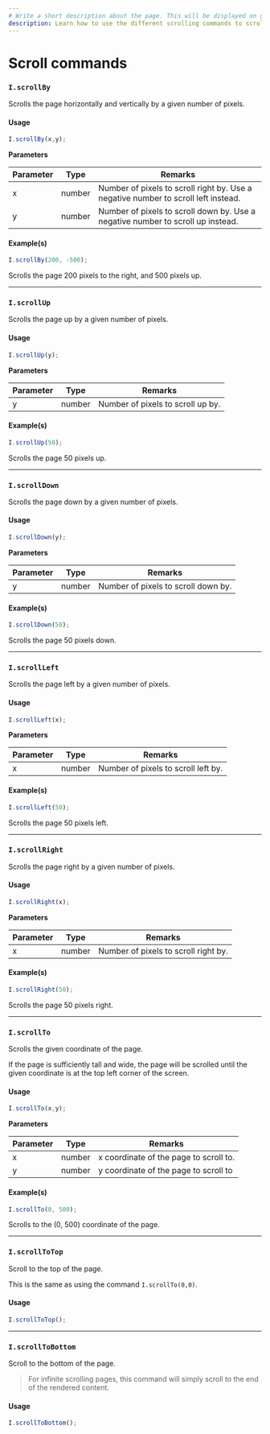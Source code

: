 ```yaml
---
# Write a short description about the page. This will be displayed on google search results.
description: Learn how to use the different scrolling commands to scroll pages in your UIlicious test.
---
```


# Scroll commands

### `I.scrollBy` <a href="#iscrollby" id="iscrollby"></a>

Scrolls the page horizontally and vertically by a given number of pixels.

#### Usage <a href="#usage" id="usage"></a>

```javascript
I.scrollBy(x,y);
```

**Parameters**

| Parameter | Type   | Remarks                                                                            |
| --------- | ------ | ---------------------------------------------------------------------------------- |
| x         | number | Number of pixels to scroll right by. Use a negative number to scroll left instead. |
| y         | number | Number of pixels to scroll down by. Use a negative number to scroll up instead.    |

#### Example(s) <a href="#examples" id="examples"></a>

```javascript
I.scrollBy(200, -500);
```

Scrolls the page 200 pixels to the right, and 500 pixels up.

***

### `I.scrollUp` <a href="#iscrollup" id="iscrollup"></a>

Scrolls the page up by a given number of pixels.

#### Usage <a href="#usage" id="usage"></a>

```javascript
I.scrollUp(y);
```

**Parameters**

| Parameter | Type   | Remarks                           |
| --------- | ------ | --------------------------------- |
| y         | number | Number of pixels to scroll up by. |

#### Example(s) <a href="#examples" id="examples"></a>

```javascript
I.scrollUp(50);
```

Scrolls the page 50 pixels up.

***

### `I.scrollDown` <a href="#iscrolldown" id="iscrolldown"></a>

Scrolls the page down by a given number of pixels.

#### Usage <a href="#usage" id="usage"></a>

```javascript
I.scrollDown(y);
```

**Parameters**

| Parameter | Type   | Remarks                             |
| --------- | ------ | ----------------------------------- |
| y         | number | Number of pixels to scroll down by. |

#### Example(s) <a href="#examples" id="examples"></a>

```javascript
I.scrollDown(50);
```

Scrolls the page 50 pixels down.

***

### `I.scrollLeft` <a href="#iscrollleft" id="iscrollleft"></a>

Scrolls the page left by a given number of pixels.

#### Usage <a href="#usage" id="usage"></a>

```javascript
I.scrollLeft(x);
```

**Parameters**

| Parameter | Type   | Remarks                             |
| --------- | ------ | ----------------------------------- |
| x         | number | Number of pixels to scroll left by. |

#### Example(s) <a href="#examples" id="examples"></a>

```javascript
I.scrollLeft(50);
```

Scrolls the page 50 pixels left.

***

### `I.scrollRight` <a href="#iscrollright" id="iscrollright"></a>

Scrolls the page right by a given number of pixels.

#### Usage <a href="#usage" id="usage"></a>

```javascript
I.scrollRight(x);
```

**Parameters**

| Parameter | Type   | Remarks                              |
| --------- | ------ | ------------------------------------ |
| x         | number | Number of pixels to scroll right by. |

#### Example(s) <a href="#examples" id="examples"></a>

```javascript
I.scrollRight(50);
```

Scrolls the page 50 pixels right.

***

### `I.scrollTo` <a href="#iscrollto" id="iscrollto"></a>

Scrolls the given coordinate of the page.

If the page is sufficiently tall and wide, the page will be scrolled until the given coordinate is at the top left corner of the screen.

#### Usage <a href="#usage" id="usage"></a>

```javascript
I.scrollTo(x,y);
```

**Parameters**

| Parameter | Type   | Remarks                                |
| --------- | ------ | -------------------------------------- |
| x         | number | x coordinate of the page to scroll to. |
| y         | number | y coordinate of the page to scroll to  |

#### Example(s) <a href="#examples" id="examples"></a>

```javascript
I.scrollTo(0, 500);
```

Scrolls to the (0, 500) coordinate of the page.

***

### `I.scrollToTop` <a href="#iscrolltotop" id="iscrolltotop"></a>

Scroll to the top of the page.

This is the same as using the command `I.scrollTo(0,0)`.

#### Usage <a href="#usage" id="usage"></a>

```javascript
I.scrollToTop();
```

***

### `I.scrollToBottom` <a href="#iscrolltobottom" id="iscrolltobottom"></a>

Scroll to the bottom of the page.

> For infinite scrolling pages, this command will simply scroll to the end of the rendered content.

#### Usage <a href="#usage" id="usage"></a>

```javascript
I.scrollToBottom();
```

